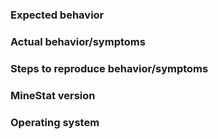 ### Expected behavior

### Actual behavior/symptoms

### Steps to reproduce behavior/symptoms

### MineStat version

### Operating system
